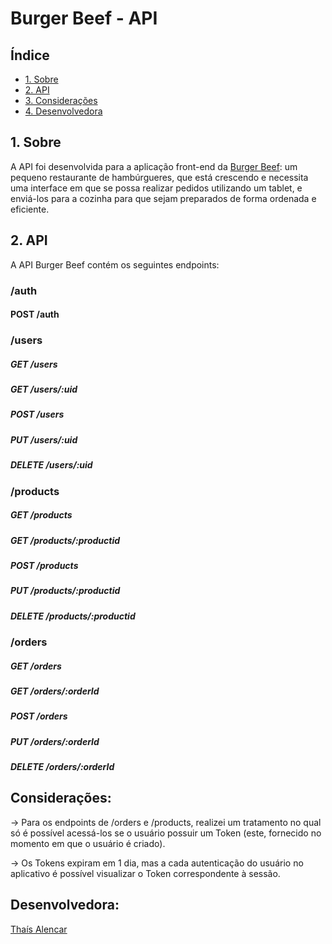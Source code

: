 # Burger Beef - API

## Índice

* [1. Sobre](#1-sobre)
* [2. API](#2-api)
* [3. Considerações](#3-consideracoes)
* [4. Desenvolvedora](#3-desenvolvedora)


## 1. Sobre

A API foi desenvolvida para a aplicação front-end da [Burger Beef](https://burger-beef02.vercel.app/): um pequeno restaurante de hambúrgueres, que está crescendo e necessita uma interface em que se possa realizar pedidos utilizando um tablet, e enviá-los para a cozinha para que sejam preparados de forma ordenada e eficiente.

## 2. API

A API Burger Beef contém os seguintes endpoints:

### /auth
#### POST /auth

### /users
##### GET /users
##### GET /users/:uid
##### POST /users
##### PUT /users/:uid
##### DELETE /users/:uid

### /products
##### GET /products
##### GET /products/:productid
##### POST /products
##### PUT /products/:productid
##### DELETE /products/:productid

### /orders
##### GET /orders
##### GET /orders/:orderId
##### POST /orders
##### PUT /orders/:orderId
##### DELETE /orders/:orderId

## Considerações:

-> Para os endpoints de /orders e /products, realizei um tratamento no qual só é possível acessá-los se o usuário possuir um Token (este, fornecido no momento em que o usuário é criado). 

-> Os Tokens expiram em 1 dia, mas a cada autenticação do usuário no aplicativo é possível visualizar o Token correspondente à sessão.

## Desenvolvedora:

 [Thaís Alencar](https://github.com/alencartha)




